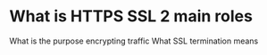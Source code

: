 # What is HTTPS SSL 2 main roles

What is the purpose encrypting traffic
What SSL termination means
